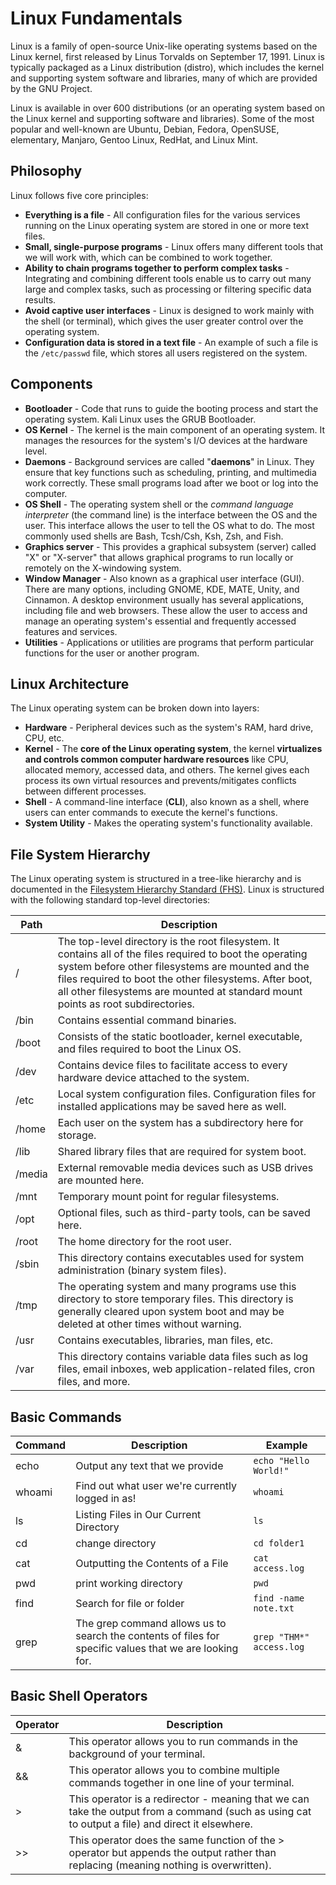 # Linux Fundamentals

Linux is a family of open-source Unix-like operating systems based on the Linux kernel, first released by Linus Torvalds on September 17, 1991. Linux is typically packaged as a Linux distribution (distro), which includes the kernel and supporting system software and libraries, many of which are provided by the GNU Project.

Linux is available in over 600 distributions (or an operating system based on the Linux kernel and supporting software and libraries). Some of the most popular and well-known are Ubuntu, Debian, Fedora, OpenSUSE, elementary, Manjaro, Gentoo Linux, RedHat, and Linux Mint.

## Philosophy

Linux follows five core principles:

- **Everything is a file** - All configuration files for the various services running on the Linux operating system are stored in one or more text files.
- **Small, single-purpose programs** - Linux offers many different tools that we will work with, which can be combined to work together.
- **Ability to chain programs together to perform complex tasks** -	Integrating and combining different tools enable us to carry out many large and complex tasks, such as processing or filtering specific data results.
- **Avoid captive user interfaces** -	Linux is designed to work mainly with the shell (or terminal), which gives the user greater control over the operating system.
- **Configuration data is stored in a text file** - An example of such a file is the `/etc/passwd` file, which stores all users registered on the system.


## Components

- **Bootloader** - Code that runs to guide the booting process and start the operating system. Kali Linux uses the GRUB Bootloader.
- **OS Kernel** - The kernel is the main component of an operating system. It manages the resources for the system's I/O devices at the hardware level.
- **Daemons** - Background services are called "**daemons**" in Linux. They ensure that key functions such as scheduling, printing, and multimedia work correctly. These small programs load after we boot or log into the computer.
- **OS Shell** - The operating system shell or the _command language interpreter_ (the command line) is the interface between the OS and the user. This interface allows the user to tell the OS what to do. The most commonly used shells are Bash, Tcsh/Csh, Ksh, Zsh, and Fish.
- **Graphics server** - This provides a graphical subsystem (server) called "X" or "X-server" that allows graphical programs to run locally or remotely on the X-windowing system.
- **Window Manager** - Also known as a graphical user interface (GUI). There are many options, including GNOME, KDE, MATE, Unity, and Cinnamon. A desktop environment usually has several applications, including file and web browsers. These allow the user to access and manage an operating system's essential and frequently accessed features and services.
- **Utilities** -	Applications or utilities are programs that perform particular functions for the user or another program.


## Linux Architecture

The Linux operating system can be broken down into layers:

- **Hardware** - Peripheral devices such as the system's RAM, hard drive, CPU, etc.
- **Kernel** - The **core of the Linux operating system**, the kernel **virtualizes and controls common computer hardware resources** like CPU, allocated memory, accessed data, and others. The kernel gives each process its own virtual resources and prevents/mitigates conflicts between different processes.
- **Shell** - A command-line interface (**CLI**), also known as a shell, where users can enter commands to execute the kernel's functions.
- **System Utility** - Makes the operating system's functionality available.


## File System Hierarchy

The Linux operating system is structured in a tree-like hierarchy and is documented in the [Filesystem Hierarchy Standard (FHS)](https://www.pathname.com/fhs/). Linux is structured with the following standard top-level directories:

| Path   | Description                                                                                                                                                                                                                                                                                                  |
|--------|--------------------------------------------------------------------------------------------------------------------------------------------------------------------------------------------------------------------------------------------------------------------------------------------------------------|
| /      | The top-level directory is the root filesystem. It contains all of the files required to boot the operating system before other filesystems are mounted and the files required to boot the other filesystems. After boot, all other filesystems are mounted at standard mount points as root subdirectories. |
| /bin   | Contains essential command binaries.                                                                                                                                                                                                                                                                         |
| /boot  | Consists of the static bootloader, kernel executable, and files required to boot the Linux OS.                                                                                                                                                                                                               |
| /dev   | Contains device files to facilitate access to every hardware device attached to the system.                                                                                                                                                                                                                  |
| /etc   | Local system configuration files. Configuration files for installed applications may be saved here as well.                                                                                                                                                                                                  |
| /home  | Each user on the system has a subdirectory here for storage.                                                                                                                                                                                                                                                 |
| /lib   | Shared library files that are required for system boot.                                                                                                                                                                                                                                                      |
| /media | External removable media devices such as USB drives are mounted here.                                                                                                                                                                                                                                        |
| /mnt   | Temporary mount point for regular filesystems.                                                                                                                                                                                                                                                               |
| /opt   | Optional files, such as third-party tools, can be saved here.                                                                                                                                                                                                                                                |
| /root  | The home directory for the root user.                                                                                                                                                                                                                                                                        |
| /sbin  | This directory contains executables used for system administration (binary system files).                                                                                                                                                                                                                    |
| /tmp   | The operating system and many programs use this directory to store temporary files. This directory is generally cleared upon system boot and may be deleted at other times without warning.                                                                                                                  |
| /usr   | Contains executables, libraries, man files, etc.                                                                                                                                                                                                                                                             |
| /var   | This directory contains variable data files such as log files, email inboxes, web application-related files, cron files, and more.                                                                                                                                                                           |


## Basic Commands

| Command 	| Description                                                                                             	| Example                             	|
|---------	|---------------------------------------------------------------------------------------------------------	|-------------------------------------	|
| echo    	| Output any text that we provide                                                                         	| ```echo "Hello World!"```           	|
| whoami  	| Find out what user we're currently logged in as!                                                        	| ```whoami```                        	|
| ls      	| Listing Files in Our Current Directory                                                                  	| ```ls```                            	|
| cd      	| change directory                                                                                        	| ```cd folder1```                    	|
| cat     	| Outputting the Contents of a File                                                                       	| ```cat access.log```                	|
| pwd     	| print working directory                                                                                 	| ```pwd```                           	|
| find    	| Search for file or folder                                                                               	| ```find -name note.txt```           	|
| grep    	| The grep command allows us to search the contents of files for specific values that we are looking for. 	| ```grep "THM*" access.log``` 	|


## Basic Shell Operators

| Operator 	| Description                                                                                                                                      	|
|----------	|--------------------------------------------------------------------------------------------------------------------------------------------------	|
| &        	| This operator allows you to run commands in the background of your terminal.                                                                     	|
| &&       	| This operator allows you to combine multiple commands together in one line of your terminal.                                                     	|
| >        	| This operator is a redirector - meaning that we can take the output from a command (such as using cat to output a file) and direct it elsewhere. 	|
| >>       	| This operator does the same function of the > operator but appends the output rather than replacing (meaning nothing is overwritten).            	|
